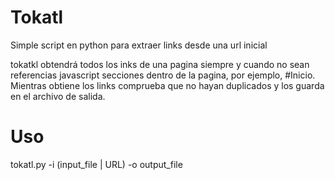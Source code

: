 # Tokatl
Simple script en python para extraer links desde una url inicial

tokatkl obtendrá todos los inks de una pagina siempre y cuando no sean referencias javascript secciones dentro de la pagina, por ejemplo, #Inicio.
Mientras obtiene los links comprueba que no hayan duplicados y los guarda en el archivo de salida.


# Uso
tokatl.py -i (input_file | URL) -o output_file
